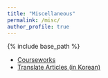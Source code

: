 ```yaml
---
title: "Miscellaneous"
permalink: /misc/
author_profile: true
---
```


{% include base_path %}

* [Courseworks](https://yunbum-kook.github.io/courseworks/)  
* [Translate Articles (in Korean)](https://yunbum-kook.github.io/translation/)